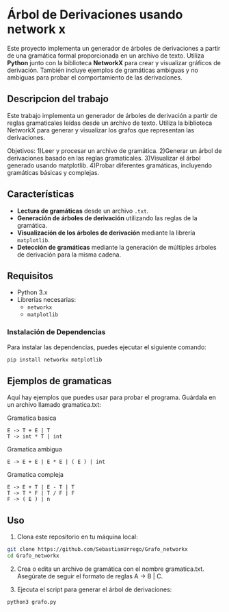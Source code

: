 # Árbol de Derivaciones usando network x

Este proyecto implementa un generador de árboles de derivaciones a partir de una gramática formal proporcionada en un archivo de texto. Utiliza **Python** junto con la 
biblioteca **NetworkX** para crear y visualizar gráficos de derivación. También incluye ejemplos de gramáticas ambiguas y no ambiguas para probar el comportamiento de las derivaciones.

## Descripcion del trabajo
Este trabajo implementa un generador de árboles de derivación a partir de reglas gramaticales leídas desde un archivo de texto. Utiliza la biblioteca NetworkX para generar y visualizar los grafos que representan las derivaciones.

Objetivos:
1)Leer y procesar un archivo de gramática.
2)Generar un árbol de derivaciones basado en las reglas gramaticales.
3)Visualizar el árbol generado usando matplotlib.
4)Probar diferentes gramáticas, incluyendo gramáticas básicas y complejas.

## Características

- **Lectura de gramáticas** desde un archivo `.txt`.
- **Generación de árboles de derivación** utilizando las reglas de la gramática.
- **Visualización de los árboles de derivación** mediante la librería `matplotlib`.
- **Detección de gramáticas** mediante la generación de múltiples árboles de derivación para la misma cadena.

## Requisitos

- Python 3.x
- Librerías necesarias:
  - `networkx`
  - `matplotlib`

### Instalación de Dependencias

Para instalar las dependencias, puedes ejecutar el siguiente comando:

```bash
pip install networkx matplotlib
```
## Ejemplos de gramaticas
Aquí hay ejemplos que puedes usar para probar el programa. Guárdala en un archivo llamado gramatica.txt:

Gramatica basica
```plaintext
E -> T + E | T
T -> int * T | int
```

Gramatica ambigua
```plaintext
E -> E + E | E * E | ( E ) | int
```

Gramatica compleja
```plaintext
E -> E + T | E - T | T
T -> T * F | T / F | F
F -> ( E ) | n
```

## Uso
1) Clona este repositorio en tu máquina local:
```bash
git clone https://github.com/SebastianUrrego/Grafo_networkx
cd Grafo_networkx
``` 

2) Crea o edita un archivo de gramática con el nombre gramatica.txt. Asegúrate de seguir el formato de reglas A -> B | C.

3) Ejecuta el script para generar el árbol de derivaciones:
 ```bash
python3 grafo.py
```
